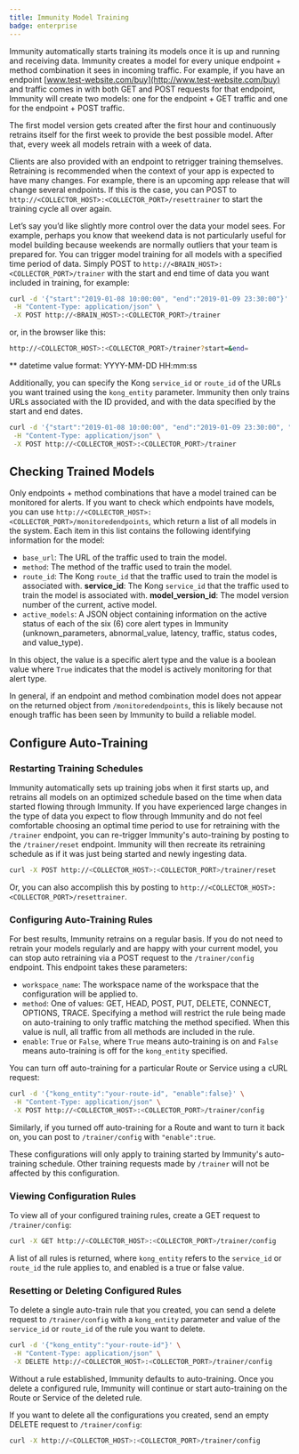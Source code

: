 ```yaml
---
title: Immunity Model Training
badge: enterprise
---
```


Immunity automatically starts training its models once it is up and running and receiving data. Immunity creates a model for every unique endpoint + method combination it sees in incoming traffic. For example, if you have an endpoint [www.test-website.com/buy](http://www.test-website.com/buy) and traffic comes in with both GET and POST requests for that endpoint, Immunity will create two models: one for the endpoint + GET traffic and one for the endpoint + POST traffic.

The first model version gets created after the first hour and continuously retrains itself for the first week to provide the best possible model. After that, every week all models retrain with a week of data.

Clients are also provided with an endpoint to retrigger training themselves. Retraining is recommended when the context of your app is expected to have many changes. For example, there is an upcoming app release that will change several endpoints. If this is the case, you can POST to `http://<COLLECTOR_HOST>:<COLLECTOR_PORT>/resettrainer` to start the training cycle all over again.

Let’s say you’d like slightly more control over the data your model sees. For example, perhaps you know that weekend data is not particularly useful for model building because weekends are normally outliers that your team is prepared for. You can trigger model training for all models with a specified time period of data. Simply POST to `http://<BRAIN_HOST>:<COLLECTOR_PORT>/trainer` with the start and end time of data you want included in training, for example:

```bash
curl -d '{"start":"2019-01-08 10:00:00", "end":"2019-01-09 23:30:00"}' \
 -H "Content-Type: application/json" \
 -X POST http://<BRAIN_HOST>:<COLLECTOR_PORT>/trainer
```
or, in the browser like this:

```bash
http://<COLLECTOR_HOST>:<COLLECTOR_PORT>/trainer?start=&end=
```
** datetime value format: YYYY-MM-DD HH:mm:ss


Additionally, you can specify the Kong `service_id` or `route_id` of the URLs you want trained using the `kong_entity` parameter. Immunity then only trains URLs associated with the ID provided, and with the data specified by the start and end dates.

```bash
curl -d '{"start":"2019-01-08 10:00:00", "end":"2019-01-09 23:30:00", "kong_entity":"2beff163-061d-43ad-8d87-8f40d10805ba"}' \
 -H "Content-Type: application/json" \
 -X POST http://<COLLECTOR_HOST>:<COLLECTOR_PORT>/trainer
```

## Checking Trained Models

Only endpoints + method combinations that have a model trained can be monitored for alerts. If you want to check which endpoints have models, you can use `http://<COLLECTOR_HOST>:<COLLECTOR_PORT>/monitoredendpoints`, which return a list of all models in the system. Each item in this list contains the following identifying information for the model:

* `base_url`: The URL of the traffic used to train the model.
* `method`: The method of the traffic used to train the model.
* `route_id`: The Kong `route_id` that the traffic used to train the model is associated with. **service_id**: The Kong `service_id` that the traffic used to train the model is associated with. **model_version_id**: The model version number of the current, active model.
* `active_models`: A JSON object containing information on the active status of each of the six (6) core alert types in Immunity (unknown_parameters, abnormal_value, latency, traffic, status codes, and value_type).

In this object, the value is a specific alert type and the value is a boolean value where `True` indicates that the model is actively monitoring for that alert type.

In general, if an endpoint and method combination model does not appear on the returned object from `/monitoredendpoints`, this is likely because not enough traffic has been seen by Immunity to build a reliable model.

## Configure Auto-Training

### Restarting Training Schedules

Immunity automatically sets up training jobs when it first starts up, and retrains all models on an optimized schedule based on the time when data started flowing through Immunity. If you have experienced large changes in the type of data you expect to flow through Immunity and do not feel comfortable choosing an optimal time period to use for retraining with the `/trainer` endpoint, you can re-trigger Immunity's auto-training by posting to the `/trainer/reset` endpoint. Immunity will then recreate its retraining schedule as if it was just being started and newly ingesting data.

```bash
curl -X POST http://<COLLECTOR_HOST>:<COLLECTOR_PORT>/trainer/reset
```

Or, you can also accomplish this by posting to `http://<COLLECTOR_HOST>:<COLLECTOR_PORT>/resettrainer`.


### Configuring Auto-Training Rules

For best results, Immunity retrains on a regular basis. If you do not need to retrain your models regularly and are happy with your current model, you can stop auto retraining via a POST request to the `/trainer/config` endpoint. This endpoint takes these parameters:

* `workspace_name`: The workspace name of the workspace that the configuration will be applied to.
* `method`: One of values: GET, HEAD, POST, PUT, DELETE, CONNECT, OPTIONS, TRACE. Specifying a method will restrict the rule being made on auto-training to only traffic matching the method specified. When this value is null, all traffic from all methods are included in the rule.
* `enable`: `True` or `False`, where `True` means auto-training is on and `False` means auto-training is off for the `kong_entity` specified.

You can turn off auto-training for a particular Route or Service using a cURL request:

```bash
curl -d '{"kong_entity":"your-route-id", "enable":false}' \
 -H "Content-Type: application/json" \
 -X POST http://<COLLECTOR_HOST>:<COLLECTOR_PORT>/trainer/config
```

Similarly, if you turned off auto-training for a Route and want to turn it back on, you can post to `/trainer/config` with `"enable":true`.

These configurations will only apply to training started by Immunity's auto-training schedule. Other training requests made by `/trainer` will not be affected by this configuration.

### Viewing Configuration Rules

To view all of your configured training rules, create a GET request to `/trainer/config`:

```bash
curl -X GET http://<COLLECTOR_HOST>:<COLLECTOR_PORT>/trainer/config
```

A list of all rules is returned, where `kong_entity` refers to the `service_id` or `route_id` the rule applies to, and enabled is a true or false value.

### Resetting or Deleting Configured Rules

To delete a single auto-train rule that you created, you can send a delete request to `/trainer/config` with a `kong_entity` parameter and value of the `service_id` or `route_id` of the rule you want to delete.

```bash
curl -d '{"kong_entity":"your-route-id"}' \
 -H "Content-Type: application/json" \
 -X DELETE http://<COLLECTOR_HOST>:<COLLECTOR_PORT>/trainer/config
```

Without a rule established, Immunity defaults to auto-training. Once you delete a configured rule, Immunity will continue or start auto-training on the Route or Service of the deleted rule.


If you want to delete all the configurations you created, send an empty DELETE request to `/trainer/config`:

```bash
curl -X http://<COLLECTOR_HOST>:<COLLECTOR_PORT>/trainer/config
```
